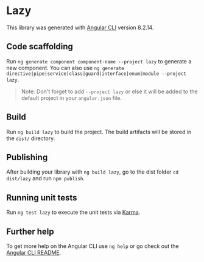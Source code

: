 # Lazy

This library was generated with [Angular CLI](https://github.com/angular/angular-cli) version 8.2.14.

## Code scaffolding

Run `ng generate component component-name --project lazy` to generate a new component. You can also use `ng generate directive|pipe|service|class|guard|interface|enum|module --project lazy`.
> Note: Don't forget to add `--project lazy` or else it will be added to the default project in your `angular.json` file. 

## Build

Run `ng build lazy` to build the project. The build artifacts will be stored in the `dist/` directory.

## Publishing

After building your library with `ng build lazy`, go to the dist folder `cd dist/lazy` and run `npm publish`.

## Running unit tests

Run `ng test lazy` to execute the unit tests via [Karma](https://karma-runner.github.io).

## Further help

To get more help on the Angular CLI use `ng help` or go check out the [Angular CLI README](https://github.com/angular/angular-cli/blob/master/README.md).
